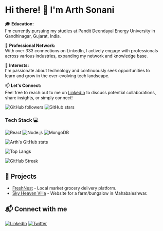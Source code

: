 # Hi there! 👋 I'm Arth Sonani

🎓 **Education:**  
I'm currently pursuing my studies at Pandit Deendayal Energy University in Gandhinagar, Gujarat, India.

💼 **Professional Network:**  
With over 333 connections on LinkedIn, I actively engage with professionals across various industries, expanding my network and knowledge base.

🌱 **Interests:**  
I'm passionate about technology and continuously seek opportunities to learn and grow in the ever-evolving tech landscape.

📫 **Let's Connect:**  
Feel free to reach out to me on [LinkedIn](https://linkedin.com/in/arthsonani) to discuss potential collaborations, share insights, or simply connect!



![GitHub followers](https://img.shields.io/github/followers/arthsonani?style=social)
![GitHub stars](https://img.shields.io/github/stars/arthsonani?style=social)


### Tech Stack 💻
![React](https://img.shields.io/badge/React-61DAFB?style=for-the-badge&logo=react&logoColor=white)
![Node.js](https://img.shields.io/badge/Node.js-339933?style=for-the-badge&logo=node.js&logoColor=white)
![MongoDB](https://img.shields.io/badge/MongoDB-47A248?style=for-the-badge&logo=mongodb&logoColor=white)


![Arth's GitHub stats](https://github-readme-stats.vercel.app/api?username=arthsonani&show_icons=true&theme=radical)


![Top Langs](https://github-readme-stats.vercel.app/api/top-langs/?username=arthsonani&layout=compact&theme=radical)


![GitHub Streak](https://github-readme-streak-stats.herokuapp.com/?user=arthsonani&theme=radical)


## 🚀 Projects
- [FreshNest](https://github.com/arthsonani/freshnest) - Local market grocery delivery platform.
- [Sky Heaven Villa](https://github.com/arthsonani/skyheaven) - Website for a farm/bungalow in Mahabaleshwar.


## 📬 Connect with me
[![LinkedIn](https://img.shields.io/badge/LinkedIn-ArthSonani-blue?style=flat-square&logo=linkedin)](https://www.linkedin.com/in/arthsonani)
[![Twitter](https://img.shields.io/badge/Twitter-ArthSonani-blue?style=flat-square&logo=twitter)](https://twitter.com/arthsonani)
